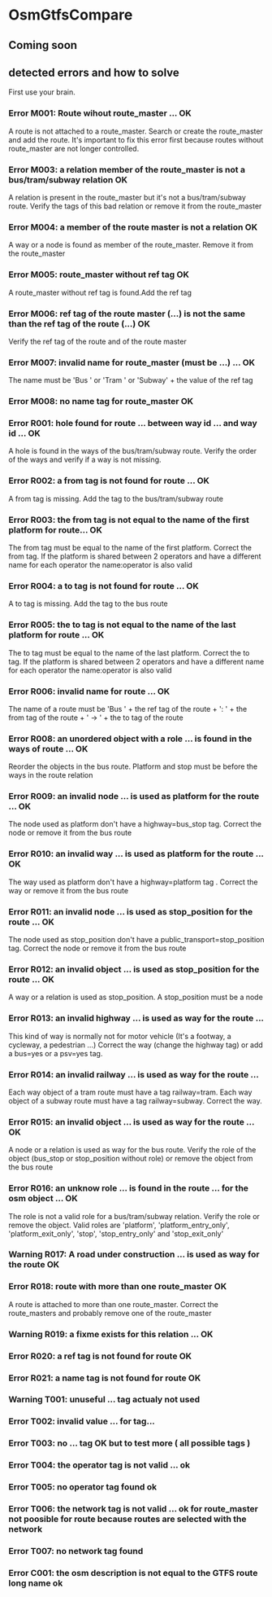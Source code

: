 # OsmGtfsCompare

## Coming soon

## detected errors and how to solve

First use your brain.

### Error M001: Route wihout route_master ...   OK

A route is not attached to a route_master. Search or create the route_master and add the route.
It's important to fix this error first because routes without route_master are not longer controlled.

### Error M003: a relation member of the route_master is not a bus/tram/subway relation OK

A relation is present in the route_master but it's not a bus/tram/subway route. Verify the tags of this bad relation or remove it from the route_master

### Error M004: a member of the route master is not a relation OK

A way or a node is found as member of the route_master. Remove it from the route_master

### Error M005: route_master without ref tag OK

A route_master without ref tag is found.Add the ref tag

### Error M006: ref tag of the route master (...) is not the same than the ref tag of the route (...) OK

Verify the ref tag of the route and of the route master

### Error M007: invalid name for route_master (must be ...) ... OK

The name must be 'Bus ' or 'Tram ' or 'Subway' + the value of the ref tag

### Error M008: no name tag for route_master OK

### Error R001: hole found for route ... between way id ... and way id ... OK

A hole is found in the ways of the bus/tram/subway route. Verify the order of the ways and verify if a way is not missing.

### Error R002: a from tag is not found for route ... OK

A from tag is missing. Add the tag to the bus/tram/subway route

### Error R003: the from tag is not equal to the name of the first platform for route... OK

The from tag must be equal to the name of the first platform. Correct the from tag.
If the platform is shared between 2 operators and have a different name for each operator the name:operator 
is also valid

### Error R004: a to tag is not found for route ... OK

A to tag is missing. Add the tag to the bus route

### Error R005: the to tag is not equal to the name of the last platform for route ... OK

The to tag must be equal to the name of the last platform. Correct the to tag.
If the platform is shared between 2 operators and have a different name for each operator the name:operator 
is also valid

### Error R006: invalid name for route ... OK

The name of a route must be 'Bus ' + the ref tag of the route + ': ' + the from tag of the route + ' → ' + the to tag of the route

### Error R008: an unordered object with a role ... is found in the ways of route ... OK

Reorder the objects in the bus route. Platform and stop must be before the ways in the route relation

### Error R009: an invalid node ... is used as platform for the route ... OK

The node used as platform don't have a highway=bus_stop tag. Correct the node or remove it from the bus route

### Error R010: an invalid way ... is used as platform for the route ...  OK

The way used as platform don't have a highway=platform tag . Correct the way or remove it from the bus route

### Error R011: an invalid node ... is used as stop_position for the route ... OK

The node used as stop_position don't have a public_transport=stop_position tag. Correct the node or remove it from the bus route

### Error R012: an invalid object ... is used as stop_position for the route ... OK

A way or a relation is used as stop_position. A stop_position must be a node

### Error R013: an invalid highway ... is used as way for the route ...

This kind of way is normally not for motor vehicle (It's a footway, a cycleway, a pedestrian ...) Correct the way (change the highway tag) or add a bus=yes or a psv=yes tag.

### Error R014: an invalid railway ... is used as way for the route ...

Each way object of a tram route must have a tag railway=tram. Each way object of a subway route must have a tag railway=subway. Correct the way.

### Error R015: an invalid object ... is used as way for the route ... OK

A node or a relation is used as way for the bus route. Verify the role of the object (bus_stop or stop_position without role) or remove the object from the bus route

### Error R016: an unknow role ... is found in the route ... for the osm object ...  OK

The role is not a valid role for a bus/tram/subway relation. Verify the role or remove the object. Valid roles are 'platform', 'platform_entry_only', 'platform_exit_only', 'stop', 'stop_entry_only' and 'stop_exit_only'

### Warning R017: A road under construction ...  is used as way for the route OK

### Error R018: route with more than one route_master OK

A route is attached to more than one route_master. Correct the route_masters and probably remove one of the route_master

### Warning R019: a fixme exists for this relation ... OK

### Error R020: a ref tag is not found for route OK

### Error R021: a name tag is not found for route OK

### Warning T001: unuseful ... tag actualy not used

### Error T002: invalid value ... for tag...

### Error T003: no ... tag OK but to test more ( all possible tags )

### Error T004: the operator tag is not valid  ... ok

### Error T005: no operator tag found ok

### Error T006: the network tag is not valid  ... ok for route_master not poosible for route because routes are selected with the network

### Error T007: no network tag found

### Error C001: the osm description is not equal to the GTFS route long name ok